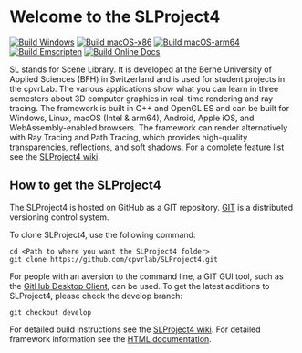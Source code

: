 # Welcome to the SLProject4

[![Build Windows](https://github.com/cpvrlab/SLProject4/actions/workflows/build-x86_64-windows.yml/badge.svg)](https://github.com/cpvrlab/SLProject4/actions/workflows/build-x86_64-windows.yml)
[![Build macOS-x86](https://github.com/cpvrlab/SLProject4/actions/workflows/build-x86_64-macos.yml/badge.svg)](https://github.com/cpvrlab/SLProject4/actions/workflows/build-x86_64-macos.yml)
[![Build macOS-arm64](https://github.com/cpvrlab/SLProject4/actions/workflows/build-arm64-macos.yml/badge.svg)](https://github.com/cpvrlab/SLProject4/actions/workflows/build-arm64-macos.yml)
[![Build Emscripten](https://github.com/cpvrlab/SLProject4/actions/workflows/build-wasm-emscripten.yml/badge.svg)](https://github.com/cpvrlab/SLProject4/actions/workflows/build-wasm-emscripten.yml)
[![Build Online Docs](https://github.com/cpvrlab/SLProject4/actions/workflows/build-docs.yml/badge.svg)](https://github.com/cpvrlab/SLProject4/actions/workflows/build-docs.yml)

SL stands for Scene Library. It is developed at the Berne University of Applied Sciences (BFH) in Switzerland and is used for student projects in the cpvrLab. The various applications show what you can learn in three semesters about 3D computer graphics in real-time rendering and ray tracing. The framework is built in C++ and OpenGL ES and can be built for Windows, Linux, macOS (Intel & arm64), Android, Apple iOS, and WebAssembly-enabled browsers. The framework can render alternatively with Ray Tracing and Path Tracing, which provides high-quality transparencies, reflections, and soft shadows. For a complete feature list see the [SLProject4 wiki](https://github.com/cpvrlab/SLProject4/wiki).

## How to get the SLProject4

The SLProject4 is hosted on GitHub as a GIT repository.
[GIT](http://git-scm.com/) is a distributed versioning control system.

To clone SLProject4, use the following command:

```
cd <Path to where you want the SLProject4 folder>
git clone https://github.com/cpvrlab/SLProject4.git
```

For people with an aversion to the command line, a GIT GUI tool, such as the [GitHub Desktop Client](https://desktop.github.com), can be used. To get the latest additions to SLProject4, please check the develop branch:

```
git checkout develop
```

For detailed build instructions see the [SLProject4 wiki](https://github.com/cpvrlab/SLProject4/wiki).
For detailed framework information see the [HTML documentation](https://pallas.ti.bfh.ch/slproject/docs/index.html).
